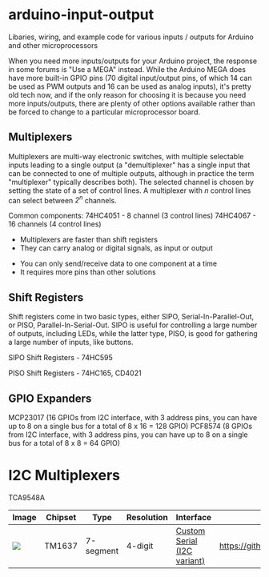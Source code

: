 # arduino-input-output
Libaries, wiring, and example code for various inputs / outputs for Arduino and other microprocessors

When you need more inputs/outputs for your Arduino project, the response in some forums is "Use a MEGA" instead.
While the Arduino MEGA does have more built-in GPIO pins (70 digital input/output pins, of which 14 can be used as PWM outputs and 16 can be used as analog inputs), it's pretty old tech now, and if the only reason for choosing it is because you need more inputs/outputs, there are plenty of other options available rather than be forced to change to a particular microprocessor board.

## Multiplexers
Multiplexers are multi-way electronic switches, with multiple selectable inputs leading to a single output (a "demultiplexer" has a single input that can be connected to one of multiple outputs, although in practice the term "multiplexer" typically describes both). The selected channel is chosen by setting the state of a set of control lines. A multiplexer with _n_ control lines can select between _2<sup>n</sup>_ channels.

Common components:
74HC4051 - 8 channel (3 control lines)
74HC4067 - 16 channels (4 control lines)

+ Multiplexers are faster than shift registers
+ They can carry analog or digital signals, as input or output
- You can only send/receive data to one component at a time
- It requires more pins than other solutions

## Shift Registers

Shift registers come in two basic types, either SIPO, Serial-In-Parallel-Out, or PISO, Parallel-In-Serial-Out. SIPO is useful for controlling a large number of outputs, including LEDs, while the latter type, PISO, is good for gathering a large number of inputs, like buttons.

SIPO Shift Registers - 74HC595

PISO Shift Registers - 74HC165, CD4021


## GPIO Expanders
MCP23017 (16 GPIOs from I2C interface, with 3 address pins, you can have up to 8 on a single bus for a total of 8 x 16 = 128 GPIO)
PCF8574 (8 GPIOs from I2C interface, with 3 address pins, you can have up to 8 on a single bus for a total of 8 x 8 = 64 GPIO)


# I2C Multiplexers
TCA9548A



| Image | Chipset  | Type | Resolution  | Interface | Code  | Purchase |
| -------------- | ------------- | ------------- | ------------- | ------------- | ------------- | ------------- |
| ![](Images/TM1637.jpg) | TM1637 | 7-segment | 4-digit | <a href="https://green-possum-today.blogspot.com/2018/10/a-comparison-of-tm1637-protocol-with.html">Custom Serial (I2C variant)</a> | https://github.com/RobTillaart/TM1637_RT | https://www.banggood.com/custlink/GDD3zSq2qk |
